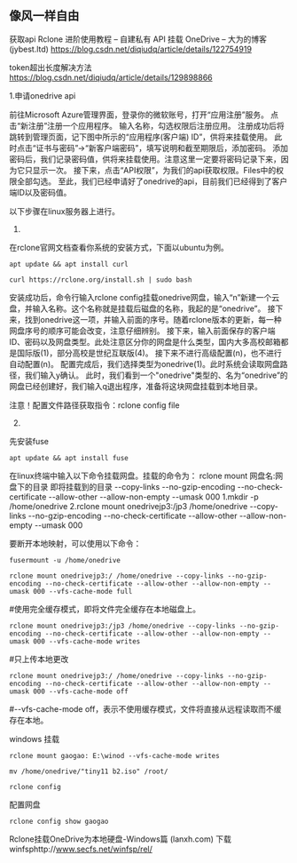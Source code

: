 ## 像风一样自由

获取api
Rclone 进阶使用教程 – 自建私有 API 挂载 OneDrive – 大为的博客 (jybest.ltd)
https://blog.csdn.net/diqiudq/article/details/122754919

token超出长度解决方法
https://blog.csdn.net/diqiudq/article/details/129898866

1.申请onedrive api

 前往Microsoft Azure管理界面，登录你的微软账号，打开“应用注册”服务。
 点击“新注册”注册一个应用程序。
 输入名称，勾选权限后注册应用。
 注册成功后将跳转到管理页面，记下图中所示的“应用程序(客户端) ID”，供将来挂载使用。
 此时点击“证书与密码”→“新客户端密码”，填写说明和截至期限后，添加密码。
 添加密码后，我们记录密码值，供将来挂载使用。注意这里一定要将密码记录下来，因为它只显示一次。
 接下来，点击“API权限”，为我们的api获取权限。Files中的权限全部勾选。
 至此，我们已经申请好了onedrive的api，目前我们已经得到了客户端ID以及密码值。

以下步骤在linux服务器上进行。

1.
在rclone官网文档查看你系统的安装方式，下面以ubuntu为例。
```
apt update && apt install curl
```
```
curl https://rclone.org/install.sh | sudo bash
```
安装成功后，命令行输入rclone config挂载onedrive网盘，输入“n”新建一个云盘，并输入名称。这个名称就是挂载后磁盘的名称，我起的是“onedrive”。
接下来，找到onedrive这一项，并输入前面的序号。随着rclone版本的更新，每一种网盘序号的顺序可能会改变，注意仔细辨别。
  接下来，输入前面保存的客户端ID、密码以及网盘类型。此处注意区分你的网盘是什么类型，国内大多高校邮箱都是国际版(1)，部分高校是世纪互联版(4)。
接下来不进行高级配置(n)，也不进行自动配置(n)。
 配置完成后，我们选择类型为onedrive(1)。此时系统会读取网盘路径，我们输入y确认。
此时，我们看到一个"onedrive"类型的、名为“onedrive”的网盘已经创建好，我们输入q退出程序，准备将这块网盘挂载到本地目录。

注意！配置文件路径获取指令：rclone config file

2.
先安装fuse
```
apt update && apt install fuse
```
 在linux终端中输入以下命令挂载网盘。挂载的命令为：
rclone mount 网盘名:网盘下的目录 即将挂载到的目录 --copy-links --no-gzip-encoding --no-check-certificate --allow-other --allow-non-empty --umask 000
1.mkdir -p /home/onedrive
2.rclone mount onedrivejp3:/jp3 /home/onedrive --copy-links --no-gzip-encoding --no-check-certificate --allow-other --allow-non-empty --umask 000



要断开本地映射，可以使用以下命令：
```
fusermount -u /home/onedrive
```

```
rclone mount onedrivejp3:/ /home/onedrive --copy-links --no-gzip-encoding --no-check-certificate --allow-other --allow-non-empty --umask 000 --vfs-cache-mode full
```
#使用完全缓存模式，即将文件完全缓存在本地磁盘上。
```
rclone mount onedrivejp3:/jp3 /home/onedrive --copy-links --no-gzip-encoding --no-check-certificate --allow-other --allow-non-empty --umask 000 --vfs-cache-mode writes
```
#只上传本地更改
```
rclone mount onedrivejp3:/ /home/onedrive --copy-links --no-gzip-encoding --no-check-certificate --allow-other --allow-non-empty --umask 000 --vfs-cache-mode off
```
#--vfs-cache-mode off，表示不使用缓存模式，文件将直接从远程读取而不缓存在本地。

windows 挂载
```
rclone mount gaogao: E:\winod --vfs-cache-mode writes
```

```
mv /home/onedrive/"tiny11 b2.iso" /root/
```


```
rclone config
```
配置网盘
```
rclone config show gaogao
```

Rclone挂载OneDrive为本地硬盘-Windows篇 (lanxh.com)
 下载winfsphttp://www.secfs.net/winfsp/rel/
